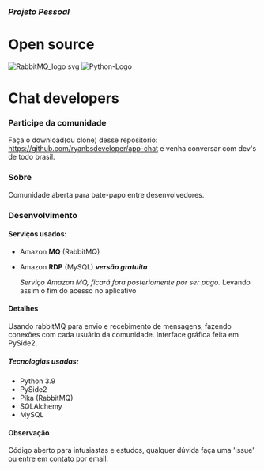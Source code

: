 ###  *Projeto Pessoal*

# Open source

![RabbitMQ_logo svg](https://user-images.githubusercontent.com/94659270/180167226-975ea920-4d0c-4576-9e2c-9814093b69db.png)
![Python-Logo](https://user-images.githubusercontent.com/94659270/180166932-945fe467-1818-4acf-98f7-798ca56a3c6f.png)

# Chat developers 

### Participe da comunidade

Faça o download(ou clone) desse repositorio: https://github.com/ryanbsdeveloper/app-chat e venha conversar com dev's de todo brasil.

### Sobre

Comunidade aberta para bate-papo entre desenvolvedores.



### Desenvolvimento

#### Serviços usados:

- Amazon **MQ** (RabbitMQ)
- Amazon **RDP** (MySQL) ***versão gratuita***

  *Serviço Amazon MQ, ficará fora posteriomente por ser pago.* Levando assim o fim do acesso no aplicativo

#### Detalhes

Usando rabbitMQ para envio e recebimento de mensagens, fazendo conexões com cada usuário da comunidade. Interface gráfica feita em PySide2.

##### Tecnologias usadas:

- Python 3.9
- PySide2
- Pika (RabbitMQ)
- SQLAlchemy
- MySQL



#### Observação

Código aberto para intusiastas e estudos, qualquer dúvida faça uma 'issue' ou entre em contato por email.



